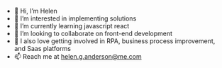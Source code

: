 - 👋 Hi, I’m Helen
- 👀 I’m interested in implementing solutions
- 🌱 I’m currently learning javascript react
- 💞️ I’m looking to collaborate on front-end development
- 💞️ I also love getting involved in RPA, business process improvement, and Saas platforms
- 📫 Reach me at helen.g.anderson@me.com 

<!---
grace-anderson/grace-anderson is a ✨ special ✨ repository because its `README.md` (this file) appears on your GitHub profile.
You can click the Preview link to take a look at your changes.
--->
